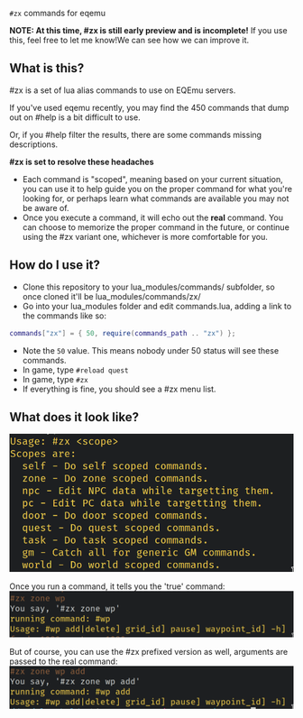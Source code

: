 `#zx` commands for eqemu

**NOTE: At this time, #zx is still early preview and is incomplete!**
If you use this, feel free to let me know!We can see how we can improve it.

## What is this?

#zx is a set of lua alias commands to use on EQEmu servers.

If you've used eqemu recently, you may find the 450 commands that dump out on #help is a bit difficult to use.

Or, if you #help filter the results, there are some commands missing descriptions.

**#zx is set to resolve these headaches**

- Each command is "scoped", meaning based on your current situation, you can use it to help guide you on the proper command for what you're looking for, or perhaps learn what commands are available you may not be aware of.
- Once you execute a command, it will echo out the **real** command. You can choose to memorize the proper command in the future, or continue using the #zx variant one, whichever is more comfortable for you.

## How do I use it?

- Clone this repository to your lua_modules/commands/ subfolder, so once cloned it'll be lua_modules/commands/zx/
- Go into your lua_modules folder and edit commands.lua, adding a link to the commands like so:
```lua
commands["zx"] = { 50, require(commands_path .. "zx") };
```
- Note the `50` value. This means nobody under 50 status will see these commands.
- In game, type `#reload quest`
- In game, type `#zx`
- If everything is fine, you should see a #zx menu list.


## What does it look like?

![zx](images/zx.png)

Once you run a command, it tells you the 'true' command:
![wp](images/wp.png)

But of course, you can use the #zx prefixed version as well, arguments are passed to the real command:
![wp-add](images/wp-add.png)